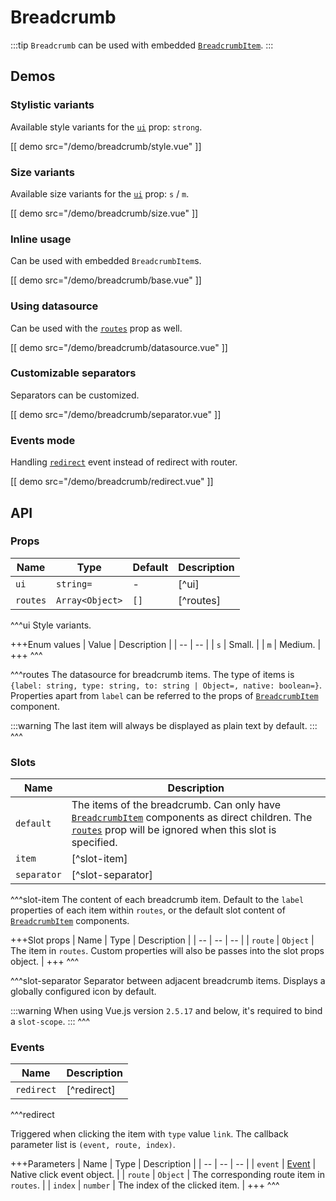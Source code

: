 # Breadcrumb

:::tip
`Breadcrumb` can be used with embedded [`BreadcrumbItem`](./breadcrumb-item).
:::

## Demos

### Stylistic variants

Available style variants for the [`ui`](#props-ui) prop: `strong`.

[[ demo src="/demo/breadcrumb/style.vue" ]]

### Size variants

Available size variants for the [`ui`](#props-ui) prop: `s` / `m`.

[[ demo src="/demo/breadcrumb/size.vue" ]]

### Inline usage

Can be used with embedded `BreadcrumbItem`s.

[[ demo src="/demo/breadcrumb/base.vue" ]]

### Using datasource

Can be used with the [`routes`](#props-routes) prop as well.

[[ demo src="/demo/breadcrumb/datasource.vue" ]]

### Customizable separators

Separators can be customized.

[[ demo src="/demo/breadcrumb/separator.vue" ]]

### Events mode

Handling [`redirect`](#events-redirect) event instead of redirect with router.

[[ demo src="/demo/breadcrumb/redirect.vue" ]]

## API

### Props

| Name | Type | Default | Description |
| --- | --- | --- | --- |
| ``ui`` | `string=` | - | [^ui] |
| ``routes`` | `Array<Object>` | `[]` | [^routes] |

^^^ui
Style variants.

+++Enum values
| Value | Description |
| -- | -- |
| `s` | Small. |
| `m` | Medium. |
+++
^^^

^^^routes
The datasource for breadcrumb items. The type of items is `{label: string, type: string, to: string | Object=, native: boolean=}`. Properties apart from `label` can be referred to the props of [`BreadcrumbItem`](./breadcrumb-item) component.

:::warning
The last item will always be displayed as plain text by default.
:::
^^^

### Slots

| Name | Description |
| -- | -- |
| ``default`` | The items of the breadcrumb. Can only have [`BreadcrumbItem`](./breadcrumb-item) components as direct children. The [`routes`](#props-routes) prop will be ignored when this slot is specified. |
| ``item`` | [^slot-item] |
| ``separator`` | [^slot-separator] |

^^^slot-item
The content of each breadcrumb item. Default to the `label` properties of each item within `routes`, or the default slot content of [`BreadcrumbItem`]('./breadcrumb-item) components.

+++Slot props
| Name | Type | Description |
| -- | -- | -- |
| `route` | `Object` | The item in `routes`. Custom properties will also be passes into the slot props object. |
+++
^^^

^^^slot-separator
Separator between adjacent breadcrumb items. Displays a globally configured icon by default.

:::warning
When using Vue.js version `2.5.17` and below, it's required to bind a `slot-scope`.
:::
^^^

### Events

| Name | Description |
| -- | -- |
| ``redirect`` | [^redirect] |

^^^redirect

Triggered when clicking the item with `type` value `link`. The callback parameter list is `(event, route, index)`.

+++Parameters
| Name | Type | Description |
| -- | -- | -- |
| `event` | [Event](https://developer.mozilla.org/en-US/docs/Web/Events/click) | Native click event object. |
| `route` | `Object` | The corresponding route item in `routes`. |
| `index` | `number` | The index of the clicked item. |
+++
^^^

